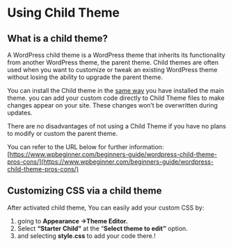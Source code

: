Using Child Theme
=================

What is a child theme?
----------------------

A WordPress child theme is a WordPress theme that inherits its functionality from another WordPress theme, the parent theme. Child themes are often used when you want to customize or tweak an existing WordPress theme without losing the ability to upgrade the parent theme.

You can install the Child theme in the [same way](https://help.themeruby.com/foxiz/download-and-install-theme/) you have installed the main theme. you can add your custom code directly to Child Theme files to make changes appear on your site. These changes won’t be overwritten during updates.

There are no disadvantages of not using a Child Theme if you have no plans to modify or custom the parent theme.

You can refer to the URL below for further information: [https://www.wpbeginner.com/beginners-guide/wordpress-child-theme-pros-cons/](https://www.wpbeginner.com/beginners-guide/wordpress-child-theme-pros-cons/)

Customizing CSS via a child theme
---------------------------------

After activated child theme, You can easily add your custom CSS by:

1.  going to **Appearance ->Theme Editor.**
2.  Select **“Starter Child”** at the “**Select theme to edit”** option.
3.  and selecting **style.css** to add your code there.!

<ZoomableImage src="/docs/images/theme-installation/child-theme.jpg" />
